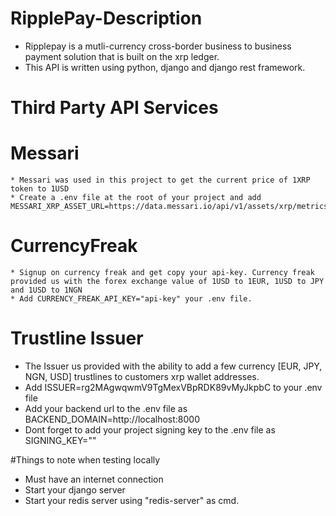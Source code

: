 # RipplePay-Description
  * Ripplepay is a mutli-currency cross-border business to business  payment solution that is built on the xrp ledger.
  * This API is written using python, django and django rest framework.
# Third Party API Services
  # Messari 
    * Messari was used in this project to get the current price of 1XRP token to 1USD
    * Create a .env file at the root of your project and add MESSARI_XRP_ASSET_URL=https://data.messari.io/api/v1/assets/xrp/metrics
  # CurrencyFreak 
    * Signup on currency freak and get copy your api-key. Currency freak provided us with the forex exchange value of 1USD to 1EUR, 1USD to JPY and 1USD to 1NGN
    * Add CURRENCY_FREAK_API_KEY="api-key" your .env file.
  # Trustline Issuer
   * The Issuer us provided with the ability to add a few currency [EUR, JPY, NGN, USD] trustlines to customers xrp wallet addresses.
   * Add ISSUER=rg2MAgwqwmV9TgMexVBpRDK89vMyJkpbC to your .env file
   * Add your backend url to the .env file as BACKEND_DOMAIN=http://localhost:8000
   * Dont forget to add your project signing key to the .env file as SIGNING_KEY=""

#Things to note when testing locally
* Must have an internet connection
* Start your django server
* Start your redis server using "redis-server" as cmd.
  
